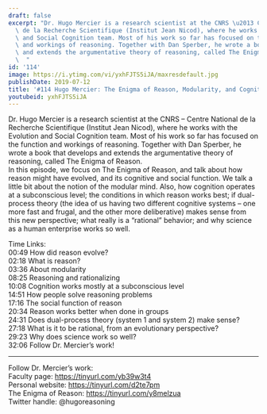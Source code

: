 ```yaml
---
draft: false
excerpt: "Dr. Hugo Mercier is a research scientist at the CNRS \u2013 Centre National\
  \ de la Recherche Scientifique (Institut Jean Nicod), where he works with the Evolution\
  \ and Social Cognition team. Most of his work so far has focused on the function\
  \ and workings of reasoning. Together with Dan Sperber, he wrote a book that develops\
  \ and extends the argumentative theory of reasoning, called The Enigma of Reason.\
  \  "
id: '114'
image: https://i.ytimg.com/vi/yxhFJTS5iJA/maxresdefault.jpg
publishDate: 2019-07-12
title: '#114 Hugo Mercier: The Enigma of Reason, Modularity, and Cognition'
youtubeid: yxhFJTS5iJA
---
```

Dr. Hugo Mercier is a research scientist at the CNRS – Centre National de la Recherche Scientifique (Institut Jean Nicod), where he works with the Evolution and Social Cognition team. Most of his work so far has focused on the function and workings of reasoning. Together with Dan Sperber, he wrote a book that develops and extends the argumentative theory of reasoning, called The Enigma of Reason.  
In this episode, we focus on The Enigma of Reason, and talk about how reason might have evolved, and its cognitive and social function. We talk a little bit about the notion of the modular mind. Also, how cognition operates at a subconscious level; the conditions in which reason works best; if dual-process theory (the idea of us having two different cognitive systems – one more fast and frugal, and the other more deliberative) makes sense from this new perspective; what really is a “rational” behavior; and why science as a human enterprise works so well.

Time Links:  
00:49  How did reason evolve?  
02:18  What is reason?                   
03:36  About modularity                
08:25  Reasoning and rationalizing             
10:08  Cognition works mostly at a subconscious level             
14:51  How people solve reasoning problems      
17:16  The social function of reason  
20:34  Reason works better when done in groups    
24:31  Does dual-process theory (system 1 and system 2) make sense?    
27:18  What is it to be rational, from an evolutionary perspective?      
29:23  Why does science work so well?  
32:06  Follow Dr. Mercier’s work!    

---

Follow Dr. Mercier’s work:  
Faculty page: https://tinyurl.com/yb39w3t4  
Personal website: https://tinyurl.com/d2te7pm  
The Enigma of Reason: https://tinyurl.com/y8melzua  
Twitter handle: @hugoreasoning 
